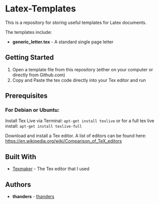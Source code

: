 # Latex-Templates

This is a repository for storing useful templates for Latex documents.

The templates include:
* **generic_letter.tex** - A standard single page letter

## Getting Started
1. Open a template file from this repository (either on your computer or directly from Github.com)
2. Copy and Paste the tex code directly into your Tex editor and run

## Prerequisites
### For Debian or Ubuntu:
Install Tex Live via Terminal: `apt-get install texlive` or for a full tex live install: `apt-get install texlive-full`

Download and install a Tex editor. A list of editors can be found here: https://en.wikipedia.org/wiki/Comparison_of_TeX_editors

## Built With

* [Texmaker](http://www.xm1math.net/texmaker/) - The Tex editor that I used

## Authors

* **thanders** - [thanders](https://github.com/thanders)
